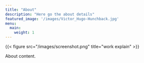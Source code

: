 ```yaml
---
title: "About"
description: "Here go the about details"
featured_image: '/images/Victor_Hugo-Hunchback.jpg'
menu:
  main:
    weight: 1
---
```

{{< figure src="/images/screenshot.png" title="work explain" >}}

About content.
